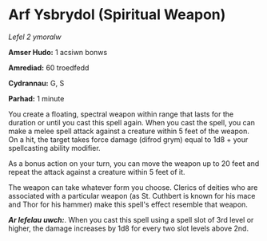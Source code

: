 # Arf Ysbrydol (Spiritual Weapon)

*Lefel 2 ymoralw*

**Amser Hudo:** 1 acsiwn bonws

**Amrediad:** 60 troedfedd

**Cydrannau:** G, S

**Parhad:** 1 minute

You create a floating, spectral weapon within range that lasts for the duration or until you cast this spell again. When you cast the spell, you can make a melee spell attack against a creature within 5 feet of the weapon. On a hit, the target takes force damage (difrod grym) equal to 1d8 + your spellcasting ability modifier.

As a bonus action on your turn, you can move the weapon up to 20 feet and repeat the attack against a creature within 5 feet of it.

The weapon can take whatever form you choose. Clerics of deities who are associated with a particular weapon (as St. Cuthbert is known for his mace and Thor for his hammer) make this spell's effect resemble that weapon.

***Ar lefelau uwch:***. When you cast this spell using a spell slot of 3rd level or higher, the damage increases by 1d8 for every two slot levels above 2nd.